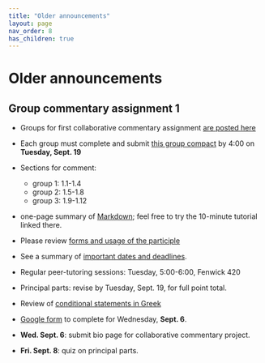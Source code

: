 ```yaml
---
title: "Older announcements"
layout: page
nav_order: 8
has_children: true
---
```



# Older announcements 

## Group commentary assignment 1


- Groups for first collaborative commentary assignment [are posted here](./groups/)
- Each group must complete and submit [this group compact](https://neelsmith.github.io/greek213/Greek213-GroupCompact.docx) by 4:00 on **Tuesday, Sept. 19**
- Sections for comment:
    - group 1: 1.1-1.4
    - group 2: 1.5-1.8
    - group 3: 1.9-1.12


    
- one-page summary of [Markdown](https://commonmark.org/help/); feel free to try the 10-minute tutorial linked there.
- Please review [forms and usage of the participle](./review/participles/)
- See a summary of [important dates and deadlines](./deadlines/).
- Regular peer-tutoring sessions: Tuesday, 5:00-6:00, Fenwick 420
- Principal parts: revise by Tuesday, Sept. 19, for full point total.
- Review of [conditional statements in Greek](./review/conditions/)
- [Google form](https://forms.gle/wAi9oZjsK8xTeK2b6) to complete for Wednesday, **Sept. 6**.
- **Wed. Sept. 6**: submit bio page for collaborative commentary project.
- **Fri. Sept. 8**: quiz on principal parts.